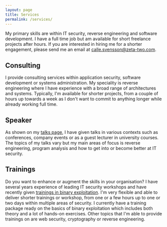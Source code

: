 ```yaml
---
layout: page
title: Services
permalink: /services/
---
```


My primary skills are within IT security, reverse engineering and software development.
I have a full time job but am available for short freelance projects after hours.
If you are interested in hiring me for a shorter engagement, please send me an email at calle.svensson@zeta-two.com.

## Consulting

I provide consulting services within application security, software development or systems administration.
My speciality is reverse engineering where I have experience with a broad range of architectures and systems.
Typically, I'm available for shorter projects, from a couple of hours up towards a week as I don't want to commit to anything longer while already working full time.

## Speaker

As shown on my [talks page](/talks), I have given talks in various contexts such as conferences, company events or as a guest lecturer in university courses.
The topics of my talks vary but my main areas of focus is reverse engineering, program analysis and how to get into or become better at IT security.


## Trainings

Do you want to enhance or augment the skills in your organisation? I have several years experience of leading IT security workshops and have recently given [trainings in binary exploitation](/services/trainings).
I'm very flexible and able to deliver shorter trainings or workshop, from one or a few hours up to one or two days within multiple areas of security.
I currently have a training package ready on the basics of binary exploitation which includes both theory and a lot of hands-on exercises.
Other topics that I'm able to provide trainings on are web security, cryptography or reverse engineering.
